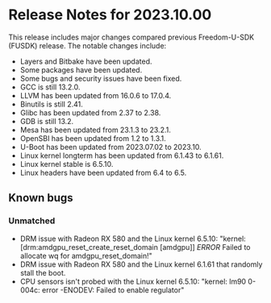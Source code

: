 # Release Notes for 2023.10.00

This release includes major changes compared previous Freedom-U-SDK (FUSDK) release. The notable changes include:
- Layers and Bitbake have been updated.
- Some packages have been updated.
- Some bugs and security issues have been fixed.
- GCC is still 13.2.0.
- LLVM has been updated from 16.0.6 to 17.0.4.
- Binutils is still 2.41.
- Glibc has been updated from 2.37 to 2.38.
- GDB is still 13.2.
- Mesa has been updated from 23.1.3 to 23.2.1.
- OpenSBI has been updated from 1.2 to 1.3.1.
- U-Boot has been updated from 2023.07.02 to 2023.10.
- Linux kernel longterm has been updated from 6.1.43 to 6.1.61.
- Linux kernel stable is 6.5.10.
- Linux headers have been updated from 6.4 to 6.5.

## Known bugs

### Unmatched

- DRM issue with Radeon RX 580 and the Linux kernel 6.5.10:
  "kernel: [drm:amdgpu_reset_create_reset_domain [amdgpu]] *ERROR* Failed to allocate wq for amdgpu_reset_domain!"
- DRM issue with Radeon RX 580 and the Linux kernel 6.1.61 that randomly stall
  the boot.
- CPU sensors isn't probed with the Linux kernel 6.5.10:
  "kernel: lm90 0-004c: error -ENODEV: Failed to enable regulator"
